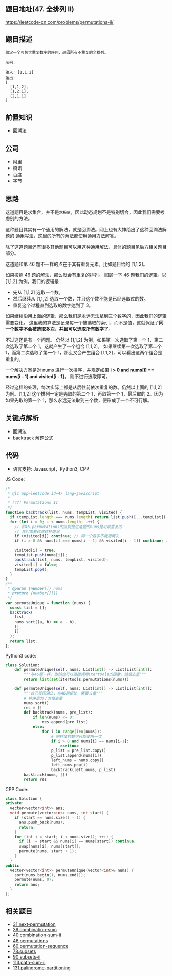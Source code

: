 ## 题目地址(47. 全排列 II)

https://leetcode-cn.com/problems/permutations-ii/

## 题目描述

```
给定一个可包含重复数字的序列，返回所有不重复的全排列。

示例:

输入: [1,1,2]
输出:
[
  [1,1,2],
  [1,2,1],
  [2,1,1]
]

```

## 前置知识

- 回溯法

## 公司

- 阿里
- 腾讯
- 百度
- 字节

## 思路

这道题目是求集合，并不是`求极值`，因此动态规划不是特别切合，因此我们需要考虑别的方法。

这种题目其实有一个通用的解法，就是回溯法。网上也有大神给出了这种回溯法解题的
[通用写法](<https://leetcode.com/problems/combination-sum/discuss/16502/A-general-approach-to-backtracking-questions-in-Java-(Subsets-Permutations-Combination-Sum-Palindrome-Partitioning)>)，这里的所有的解法都使用通用方法解答。

除了这道题目还有很多其他题目可以用这种通用解法，具体的题目见后方相关题目部分。

这道题和第 46 题不一样的点在于其有重复元素。比如题目给的 [1,1,2]。

如果按照 46 题的解法，那么就会有重复的排列。 回顾一下 46 题我们的逻辑。以 [1,1,2] 为例，我们的逻辑是：

- 先从 [1,1,2] 选取一个数。
- 然后继续从 [1,1,2] 选取一个数，并且这个数不能是已经选取过的数。
- 重复这个过程直到选取的数字达到了 3。

如果继续沿用上面的逻辑，那么我们是永远无法拿到三个数字的，因此我们的逻辑需要变化。 这里我的算法是记录每一个被选取的索引，而不是值，这就保证了**同一个数字不会被选取多次，并且可以选取所有数字了**。

不过这还是有一个问题。 仍然以 [1,1,2] 为例，如果第一次选取了第一个 1，第二次选取了第二个 1，这就产生了一个组合 [1,1,2]。 如果继续第一次选取了第二个 1，而第二次选取了第一个 1，那么又会产生组合 [1,1,2]，可以看出这两个组合是重复的。

一个解决方案是对 nums 进行一次排序，并规定如果 **i > 0 and nums[i] == nums[i - 1] and visited[i - 1]**， 则不进行选取即可。

经过这样的处理，每次实际上都是从后往前依次重复的数。仍然以上面的 [1,1,2] 为例。[1,1,2] 这个排列一定是先取的第二个 1，再取第一个 1，最后取的 2。因为如果先取的第一个 1，那么永远无法取到三个数，便形成了一个不可行解。

## 关键点解析

- 回溯法
- backtrack 解题公式

## 代码

- 语言支持: Javascript，Python3, CPP

JS Code:

```js
/*
 * @lc app=leetcode id=47 lang=javascript
 *
 * [47] Permutations II
 */
function backtrack(list, nums, tempList, visited) {
  if (tempList.length === nums.length) return list.push([...tempList]);
  for (let i = 0; i < nums.length; i++) {
    // 和46.permutations的区别是这道题的nums是可以重复的
    // 我们需要过滤这种情况
    if (visited[i]) continue; // 同一个数字不能用两次
    if (i > 0 && nums[i] === nums[i - 1] && visited[i - 1]) continue; // 同样值的数字不能用两次

    visited[i] = true;
    tempList.push(nums[i]);
    backtrack(list, nums, tempList, visited);
    visited[i] = false;
    tempList.pop();
  }
}
/**
 * @param {number[]} nums
 * @return {number[][]}
 */
var permuteUnique = function (nums) {
  const list = [];
  backtrack(
    list,
    nums.sort((a, b) => a - b),
    [],
    []
  );
  return list;
};
```

Python3 code:

```Python
class Solution:
    def permuteUnique(self, nums: List[int]) -> List[List[int]]:
        """与46题一样，当然也可以直接调用itertools的函数，然后去重"""
        return list(set(itertools.permutations(nums)))

    def permuteUnique(self, nums: List[int]) -> List[List[int]]:
        """自己写回溯法，与46题相比，需要去重"""
        # 排序是为了方便去重
        nums.sort()
        res = []
        def backtrack(nums, pre_list):
            if len(nums) <= 0:
                res.append(pre_list)
            else:
                for i in range(len(nums)):
                    # 同样值的数字只能使用一次
                    if i > 0 and nums[i] == nums[i-1]:
                        continue
                    p_list = pre_list.copy()
                    p_list.append(nums[i])
                    left_nums = nums.copy()
                    left_nums.pop(i)
                    backtrack(left_nums, p_list)
        backtrack(nums, [])
        return res
```

CPP Code:

```cpp
class Solution {
private:
  vector<vector<int>> ans;
  void permute(vector<int> nums, int start) {
    if (start == nums.size() - 1) {
      ans.push_back(nums);
      return;
    }
    for (int i = start; i < nums.size(); ++i) {
      if (i != start && nums[i] == nums[start]) continue;
      swap(nums[i], nums[start]);
      permute(nums, start + 1);
    }
  }
public:
  vector<vector<int>> permuteUnique(vector<int>& nums) {
    sort(nums.begin(), nums.end());
    permute(nums, 0);
    return ans;
  }
};
```

## 相关题目

- [31.next-permutation](./31.next-permutation.md)
- [39.combination-sum](./39.combination-sum.md)
- [40.combination-sum-ii](./40.combination-sum-ii.md)
- [46.permutations](./46.permutations.md)
- [60.permutation-sequence](./60.permutation-sequence.md)
- [78.subsets](./78.subsets.md)
- [90.subsets-ii](./90.subsets-ii.md)
- [113.path-sum-ii](./113.path-sum-ii.md)
- [131.palindrome-partitioning](./131.palindrome-partitioning.md)
